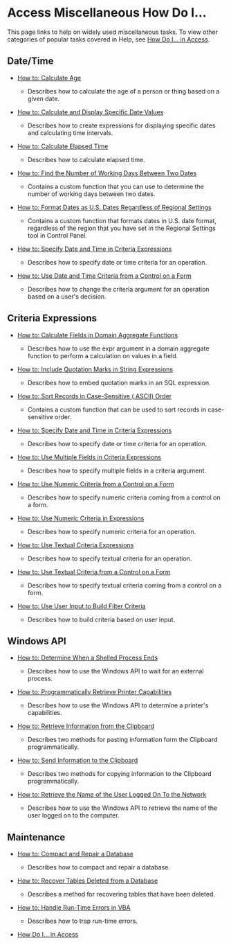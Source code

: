 
# Access Miscellaneous How Do I...

This page links to help on widely used miscellaneous tasks. To view other categories of popular tasks covered in Help, see  [How Do I… in Access](44a3e88e-df6d-9a2e-2241-262156469df8.md).


## Date/Time


-  [How to: Calculate Age](4afca7f2-9864-6300-79c4-c4e251b0b66d.md)
    
      - Describes how to calculate the age of a person or thing based on a given date.
    
-  [How to: Calculate and Display Specific Date Values](ba8c8404-fbe9-d7ef-57bb-17631ec8fb4c.md)
    
      - Describes how to create expressions for displaying specific dates and calculating time intervals.
    
-  [How to: Calculate Elapsed Time](90e46152-6d97-0860-a414-a17cc8ba40cf.md)
    
      - Describes how to calculate elapsed time.
    
-  [How to: Find the Number of Working Days Between Two Dates](2831d409-1b10-06ef-54ec-9c3386e70021.md)
    
      - Contains a custom function that you can use to determine the number of working days between two dates.
    
-  [How to: Format Dates as U.S. Dates Regardless of Regional Settings](d2e9121d-d950-0f63-9a28-53613a205465.md)
    
      - Contains a custom function that formats dates in U.S. date format, regardless of the region that you have set in the Regional Settings tool in Control Panel.
    
-  [How to: Specify Date and Time in Criteria Expressions](749379e7-5fbe-3371-a780-ca7915d8de43.md)
    
      - Describes how to specify date or time criteria for an operation.
    
-  [How to: Use Date and Time Criteria from a Control on a Form](65ea2c4c-f714-a34a-7430-b2b11fddf1a6.md)
    
      - Describes how to change the criteria argument for an operation based on a user's decision.
    

## Criteria Expressions


-  [How to: Calculate Fields in Domain Aggregate Functions](49be8987-6703-0632-6119-8e5e6ae6e315.md)
    
      - Describes how to use the expr argument in a domain aggregate function to perform a calculation on values in a field.
    
-  [How to: Include Quotation Marks in String Expressions](bb4d42ee-37cb-8fbf-0489-62fdf0706b91.md)
    
      - Describes how to embed quotation marks in an SQL expression.
    
-  [How to: Sort Records in Case-Sensitive ( ASCII) Order](92c74803-2ff3-82b3-ca20-8bef5bfd6004.md)
    
      - Contains a custom function that can be used to sort records in case-sensitive order.
    
-  [How to: Specify Date and Time in Criteria Expressions](749379e7-5fbe-3371-a780-ca7915d8de43.md)
    
      - Describes how to specify date or time criteria for an operation.
    
-  [How to: Use Multiple Fields in Criteria Expressions](b0bd588b-b25a-f433-3642-7b06936377e2.md)
    
      - Describes how to specify multiple fields in a criteria argument.
    
-  [How to: Use Numeric Criteria from a Control on a Form](d3455b78-9ab3-9a85-14c9-895e0d0b96d2.md)
    
      - Describes how to specify numeric criteria coming from a control on a form.
    
-  [How to: Use Numeric Criteria in Expressions](c2055190-8d65-7342-19ef-582c05846b5b.md)
    
      - Describes how to specify numeric criteria for an operation.
    
-  [How to: Use Textual Criteria Expressions](72ee596d-b08c-6af4-041a-6771ac8ce524.md)
    
      - Describes how to specify textual criteria for an operation.
    
-  [How to: Use Textual Criteria from a Control on a Form](236e57eb-3523-92da-e665-281961dfb431.md)
    
      - Describes how to specify textual criteria coming from a control on a form.
    
-  [How to: Use User Input to Build Filter Criteria](0ce3417e-3527-ded4-0940-691c5c81352c.md)
    
      - Describes how to build criteria based on user input.
    

## Windows API


-  [How to: Determine When a Shelled Process Ends](16a6fb03-0ff5-76a9-8efb-9348d5a6beef.md)
    
      - Describes how to use the Windows API to wait for an external process.
    
-  [How to: Programmatically Retrieve Printer Capabilities](8c929823-6b61-16ea-6d84-ff47cc1e8389.md)
    
      - Describes how to use the Windows API to determine a printer's capabilities.
    
-  [How to: Retrieve Information from the Clipboard](593d3047-c6c8-ab22-cdeb-aadc8b56ca81.md)
    
      - Describes two methods for pasting information form the Clipboard programmatically.
    
-  [How to: Send Information to the Clipboard](4261f071-7bff-b290-c3d3-03645fd9ada0.md)
    
      - Describes two methods for copying information to the Clipboard programmatically.
    
-  [How to: Retrieve the Name of the User Logged On To the Network](3bf335a1-08d0-c8d5-8d89-36f0c29d47d0.md)
    
      - Describes how to use the Windows API to retrieve the name of the user logged on to the computer.
    

## Maintenance


-  [How to: Compact and Repair a Database](5ad4e6b1-abfd-3f89-5c80-9e41397a96e8.md)
    
      - Describes how to compact and repair a database.
    
-  [How to: Recover Tables Deleted from a Database](4d370adb-741f-269d-8def-bccec1f335f1.md)
    
      - Describes a method for recovering tables that have been deleted.
    
-  [How to: Handle Run-Time Errors in VBA](4920479c-f597-bcff-dfd5-9ba5c34ee774.md)
    
      - Describes how to trap run-time errors.
    
-  [How Do I... in Access](44a3e88e-df6d-9a2e-2241-262156469df8.md)
    
